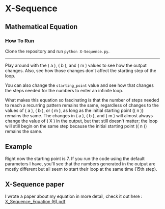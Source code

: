# X-Sequence
## Mathematical Equation

### How To Run

Clone the repository and run `python X-Sequence.py`.

--------------------------------------------------------

Play around with the \( a \), \( b \), and \( m \) values to see how the output changes. Also, see how those changes don't affect the starting step of the loop.

You can also change the `starting_point` value and see how that changes the steps needed for the numbers to enter an infinite loop.

What makes this equation so fascinating is that the number of steps needed to reach a recurring pattern remains the same, regardless of changes to the values of \( a \), \( b \), or \( m \), as long as the initial starting point (\( n \)) remains the same. The changes in \( a \), \( b \), and \( m \) will almost always change the value of \( X \) in the output, but that still doesn't matter; the loop will still begin on the same step because the initial starting point (\( n \)) remains the same.

## Example

Right now the starting point is 7. If you run the code using the default parameters I have, you'll see that the numbers generated in the output are mostly different but all seem to start their loop at the same time (15th step).

## X-Sequence paper
I wrote a paper about my equation in more detail, check it out here :
[X_Sequence_Equation (6).pdf](https://github.com/KylecodingLOL/X-Sequence/files/12965658/X_Sequence_Equation.6.pdf)
